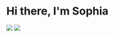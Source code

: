 # Hi there, I'm Sophia

<p align="left"> 
 <a href="https://linkedin.com/in/sophialilienthal" target="_blank"><img src="https://github.com/sophlil/sophlil/blob/main/linkedin%20(4).png"></a>
 <a href="mailto:lilienthalsophia@gmail.com" target="_blank"><img src="https://github.com/sophlil/sophlil/blob/main/gmail%20(2).png"></a>
</p>
 
